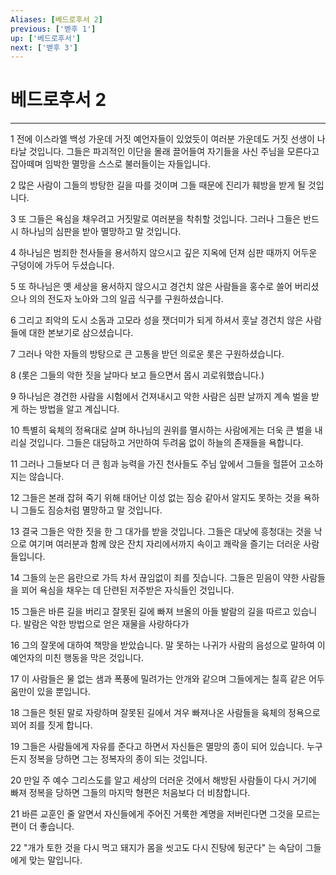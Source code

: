 ```yaml
---
Aliases: [베드로후서 2]
previous: ['벧후 1']
up: ['베드로후서']
next: ['벧후 3']
---
```

# 베드로후서 2

***


1 전에 이스라엘 백성 가운데 거짓 예언자들이 있었듯이 여러분 가운데도 거짓 선생이 나타날 것입니다. 그들은 파괴적인 이단을 몰래 끌어들여 자기들을 사신 주님을 모른다고 잡아떼며 임박한 멸망을 스스로 불러들이는 자들입니다. 

2 많은 사람이 그들의 방탕한 길을 따를 것이며 그들 때문에 진리가 훼방을 받게 될 것입니다. 

3 또 그들은 욕심을 채우려고 거짓말로 여러분을 착취할 것입니다. 그러나 그들은 반드시 하나님의 심판을 받아 멸망하고 말 것입니다. 

4 하나님은 범죄한 천사들을 용서하지 않으시고 깊은 지옥에 던져 심판 때까지 어두운 구덩이에 가두어 두셨습니다. 

5 또 하나님은 옛 세상을 용서하지 않으시고 경건치 않은 사람들을 홍수로 쓸어 버리셨으나 의의 전도자 노아와 그의 일곱 식구를 구원하셨습니다. 

6 그리고 죄악의 도시 소돔과 고모라 성을 잿더미가 되게 하셔서 훗날 경건치 않은 사람들에 대한 본보기로 삼으셨습니다. 

7 그러나 악한 자들의 방탕으로 큰 고통을 받던 의로운 롯은 구원하셨습니다. 

8 (롯은 그들의 악한 짓을 날마다 보고 들으면서 몹시 괴로워했습니다.) 

9 하나님은 경건한 사람을 시험에서 건져내시고 악한 사람은 심판 날까지 계속 벌을 받게 하는 방법을 알고 계십니다. 

10 특별히 육체의 정욕대로 살며 하나님의 권위를 멸시하는 사람에게는 더욱 큰 벌을 내리실 것입니다. 그들은 대담하고 거만하여 두려움 없이 하늘의 존재들을 욕합니다. 

11 그러나 그들보다 더 큰 힘과 능력을 가진 천사들도 주님 앞에서 그들을 헐뜯어 고소하지는 않습니다. 

12 그들은 본래 잡혀 죽기 위해 태어난 이성 없는 짐승 같아서 알지도 못하는 것을 욕하니 그들도 짐승처럼 멸망하고 말 것입니다. 

13 결국 그들은 악한 짓을 한 그 대가를 받을 것입니다. 그들은 대낮에 흥청대는 것을 낙으로 여기며 여러분과 함께 앉은 잔치 자리에서까지 속이고 쾌락을 즐기는 더러운 사람들입니다. 

14 그들의 눈은 음란으로 가득 차서 끊임없이 죄를 짓습니다. 그들은 믿음이 약한 사람들을 꾀어 욕심을 채우는 데 단련된 저주받은 자식들인 것입니다. 

15 그들은 바른 길을 버리고 잘못된 길에 빠져 브올의 아들 발람의 길을 따르고 있습니다. 발람은 악한 방법으로 얻은 재물을 사랑하다가 

16 그의 잘못에 대하여 책망을 받았습니다. 말 못하는 나귀가 사람의 음성으로 말하여 이 예언자의 미친 행동을 막은 것입니다. 

17 이 사람들은 물 없는 샘과 폭풍에 밀려가는 안개와 같으며 그들에게는 칠흑 같은 어두움만이 있을 뿐입니다. 

18 그들은 헛된 말로 자랑하며 잘못된 길에서 겨우 빠져나온 사람들을 육체의 정욕으로 꾀어 죄를 짓게 합니다. 

19 그들은 사람들에게 자유를 준다고 하면서 자신들은 멸망의 종이 되어 있습니다. 누구든지 정복을 당하면 그는 정복자의 종이 되는 것입니다. 

20 만일 주 예수 그리스도를 알고 세상의 더러운 것에서 해방된 사람들이 다시 거기에 빠져 정복을 당하면 그들의 마지막 형편은 처음보다 더 비참합니다. 

21 바른 교훈인 줄 알면서 자신들에게 주어진 거룩한 계명을 저버린다면 그것을 모르는 편이 더 좋습니다. 

22 "개가 토한 것을 다시 먹고 돼지가 몸을 씻고도 다시 진탕에 뒹군다" 는 속담이 그들에게 맞는 말입니다.
